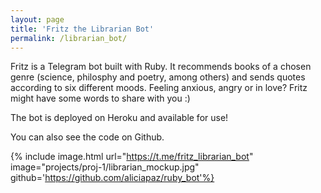 ```yaml
---
layout: page
title: 'Fritz the Librarian Bot'
permalink: /librarian_bot/
---
```


Fritz is a Telegram bot built with Ruby.
It recommends books of a chosen genre (science, philosphy and poetry, among others) and sends quotes according to six different moods.
Feeling anxious, angry or in love? Fritz might have some words to share with you :)

The bot is deployed on Heroku and available for use!

You can also see the code on Github. 

{% include image.html url="https://t.me/fritz_librarian_bot" image="projects/proj-1/librarian_mockup.jpg" github='https://github.com/aliciapaz/ruby_bot'%}